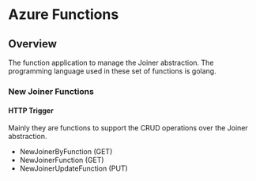 # Azure Functions

<!-- TOC depthFrom:2 orderedList:true -->

## Overview

The function application to manage the Joiner abstraction. The programming language used in these set of functions is golang.

### New Joiner Functions

#### HTTP Trigger

Mainly they are functions to support the CRUD operations over the Joiner abstraction.

- NewJoinerByFunction (GET)
- NewJoinerFunction (GET)
- NewJoinerUpdateFunction (PUT)